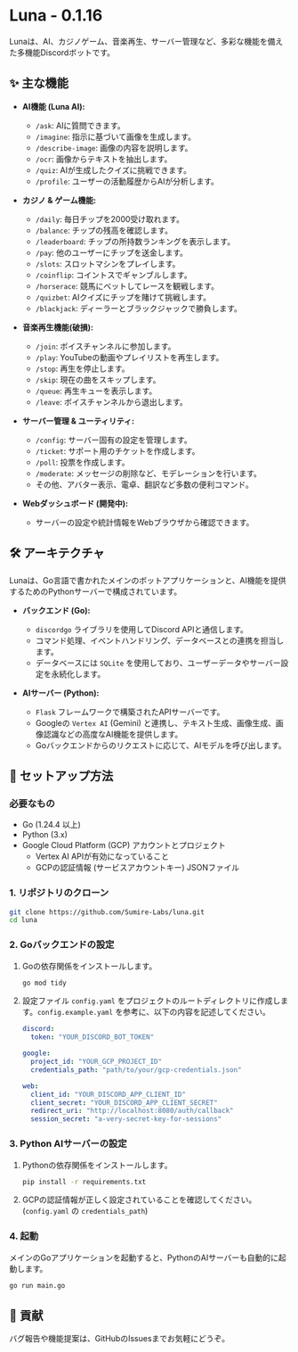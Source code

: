 # Luna - 0.1.16

Lunaは、AI、カジノゲーム、音楽再生、サーバー管理など、多彩な機能を備えた多機能Discordボットです。

## ✨ 主な機能

- **AI機能 (Luna AI):**
  - `/ask`: AIに質問できます。
  - `/imagine`: 指示に基づいて画像を生成します。
  - `/describe-image`: 画像の内容を説明します。
  - `/ocr`: 画像からテキストを抽出します。
  - `/quiz`: AIが生成したクイズに挑戦できます。
  - `/profile`: ユーザーの活動履歴からAIが分析します。

- **カジノ & ゲーム機能:**
  - `/daily`: 毎日チップを2000受け取れます。
  - `/balance`: チップの残高を確認します。
  - `/leaderboard`: チップの所持数ランキングを表示します。
  - `/pay`: 他のユーザーにチップを送金します。
  - `/slots`: スロットマシンをプレイします。
  - `/coinflip`: コイントスでギャンブルします。
  - `/horserace`: 競馬にベットしてレースを観戦します。
  - `/quizbet`: AIクイズにチップを賭けて挑戦します。
  - `/blackjack`: ディーラーとブラックジャックで勝負します。

- **音楽再生機能(破損):**
  - `/join`: ボイスチャンネルに参加します。
  - `/play`: YouTubeの動画やプレイリストを再生します。
  - `/stop`: 再生を停止します。
  - `/skip`: 現在の曲をスキップします。
  - `/queue`: 再生キューを表示します。
  - `/leave`: ボイスチャンネルから退出します。

- **サーバー管理 & ユーティリティ:**
  - `/config`: サーバー固有の設定を管理します。
  - `/ticket`: サポート用のチケットを作成します。
  - `/poll`: 投票を作成します。
  - `/moderate`: メッセージの削除など、モデレーションを行います。
  - その他、アバター表示、電卓、翻訳など多数の便利コマンド。

- **Webダッシュボード (開発中):**
  - サーバーの設定や統計情報をWebブラウザから確認できます。

## 🛠️ アーキテクチャ

Lunaは、Go言語で書かれたメインのボットアプリケーションと、AI機能を提供するためのPythonサーバーで構成されています。

- **バックエンド (Go):**
  - `discordgo` ライブラリを使用してDiscord APIと通信します。
  - コマンド処理、イベントハンドリング、データベースとの連携を担当します。
  - データベースには `SQLite` を使用しており、ユーザーデータやサーバー設定を永続化します。

- **AIサーバー (Python):**
  - `Flask` フレームワークで構築されたAPIサーバーです。
  - Googleの `Vertex AI` (Gemini) と連携し、テキスト生成、画像生成、画像認識などの高度なAI機能を提供します。
  - Goバックエンドからのリクエストに応じて、AIモデルを呼び出します。

## 🚀 セットアップ方法

### 必要なもの

- Go (1.24.4 以上)
- Python (3.x)
- Google Cloud Platform (GCP) アカウントとプロジェクト
  - Vertex AI APIが有効になっていること
  - GCPの認証情報 (サービスアカウントキー) JSONファイル

### 1. リポジトリのクローン

```bash
git clone https://github.com/Sumire-Labs/luna.git
cd luna
```

### 2. Goバックエンドの設定

1.  Goの依存関係をインストールします。

    ```bash
    go mod tidy
    ```

2.  設定ファイル `config.yaml` をプロジェクトのルートディレクトリに作成します。`config.example.yaml` を参考に、以下の内容を記述してください。

    ```yaml
    discord:
      token: "YOUR_DISCORD_BOT_TOKEN"

    google:
      project_id: "YOUR_GCP_PROJECT_ID"
      credentials_path: "path/to/your/gcp-credentials.json"

    web:
      client_id: "YOUR_DISCORD_APP_CLIENT_ID"
      client_secret: "YOUR_DISCORD_APP_CLIENT_SECRET"
      redirect_uri: "http://localhost:8080/auth/callback"
      session_secret: "a-very-secret-key-for-sessions"
    ```

### 3. Python AIサーバーの設定

1.  Pythonの依存関係をインストールします。

    ```bash
    pip install -r requirements.txt
    ```

2.  GCPの認証情報が正しく設定されていることを確認してください。(`config.yaml` の `credentials_path`)

### 4. 起動

メインのGoアプリケーションを起動すると、PythonのAIサーバーも自動的に起動します。

```bash
go run main.go
```

## 🤝 貢献

バグ報告や機能提案は、GitHubのIssuesまでお気軽にどうぞ。
